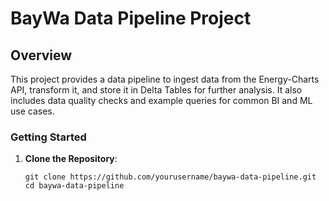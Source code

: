 # BayWa Data Pipeline Project

## Overview
This project provides a data pipeline to ingest data from the Energy-Charts API, transform it, and store it in Delta Tables for further analysis. It also includes data quality checks and example queries for common BI and ML use cases.

### Getting Started
1. **Clone the Repository**:
   ```shell
   git clone https://github.com/yourusername/baywa-data-pipeline.git
   cd baywa-data-pipeline